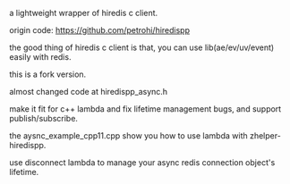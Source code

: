 a lightweight wrapper of hiredis c client.

origin code: https://github.com/petrohi/hiredispp

the good thing of hiredis c client is that, you can use lib(ae/ev/uv/event) easily with redis.

this is a fork version.

almost changed code at hiredispp_async.h

make it fit for c++ lambda and fix lifetime management bugs, and support publish/subscribe.

the aysnc_example_cpp11.cpp show you how to use lambda with zhelper-hiredispp.

use disconnect lambda to manage your async redis connection object's lifetime.
